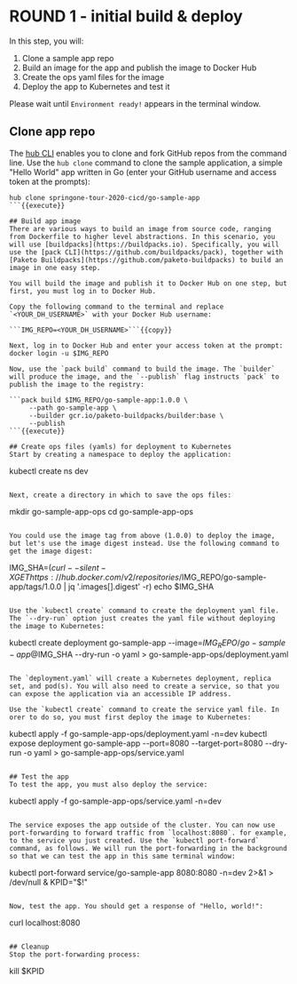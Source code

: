 # ROUND 1 - initial build & deploy

In this step, you will:
1. Clone a sample app repo
2. Build an image for the app and publish the image to Docker Hub
3. Create the ops yaml files for the image
4. Deploy the app to Kubernetes and test it

Please wait until `Environment ready!` appears in the terminal window.

## Clone app repo
The [hub CLI](https://hub.github.com/hub.1.html) enables you to clone and fork GitHub repos from the command line. Use the `hub clone` command to clone the sample application, a simple "Hello World" app written in Go (enter your GitHub username and access token at the prompts):

```
hub clone springone-tour-2020-cicd/go-sample-app
```{{execute}}

## Build app image
There are various ways to build an image from source code, ranging from Dockerfile to higher level abstractions. In this scenario, you will use [buildpacks](https://buildpacks.io). Specifically, you will use the [pack CLI](https://github.com/buildpacks/pack), together with [Paketo Buildpacks](https://github.com/paketo-buildpacks) to build an image in one easy step.

You will build the image and publish it to Docker Hub on one step, but first, you must log in to Docker Hub.

Copy the following command to the terminal and replace `<YOUR_DH_USERNAME>` with your Docker Hub username:

```IMG_REPO=<YOUR_DH_USERNAME>```{{copy}}

Next, log in to Docker Hub and enter your access token at the prompt:
docker login -u $IMG_REPO

Now, use the `pack build` command to build the image. The `builder` will produce the image, and the `--publish` flag instructs `pack` to publish the image to the registry:

```pack build $IMG_REPO/go-sample-app:1.0.0 \
     --path go-sample-app \
     --builder gcr.io/paketo-buildpacks/builder:base \
     --publish
```{{execute}}

## Create ops files (yamls) for deployment to Kubernetes
Start by creating a namespace to deploy the application:

```
kubectl create ns dev
```{{execute}}

Next, create a directory in which to save the ops files:

```
mkdir go-sample-app-ops
cd go-sample-app-ops
```{{execute}}

You could use the image tag from above (1.0.0) to deploy the image, but let's use the image digest instead. Use the following command to get the image digest:

```
IMG_SHA=$(curl --silent -X GET https://hub.docker.com/v2/repositories/$IMG_REPO/go-sample-app/tags/1.0.0 | jq '.images[].digest' -r)
echo $IMG_SHA
```{{execute}}

Use the `kubectl create` command to create the deployment yaml file. The `--dry-run` option just creates the yaml file without deploying the image to Kubernetes:

```
kubectl create deployment go-sample-app --image=$IMG_REPO/go-sample-app@$IMG_SHA --dry-run -o yaml > go-sample-app-ops/deployment.yaml
```{{execute}}

The `deployment.yaml` will create a Kubernetes deployment, replica set, and pod(s). You will also need to create a service, so that you can expose the application via an accessible IP address.

Use the `kubectl create` command to create the service yaml file. In orer to do so, you must first deploy the image to Kubernetes:

```
kubectl apply -f go-sample-app-ops/deployment.yaml -n=dev
kubectl expose deployment go-sample-app --port=8080 --target-port=8080 --dry-run -o yaml > go-sample-app-ops/service.yaml
```{{execute}}

## Test the app
To test the app, you must also deploy the service:
```
kubectl apply -f go-sample-app-ops/service.yaml -n=dev
```{{execute}}

The service exposes the app outside of the cluster. You can now use port-forwarding to forward traffic from `localhost:8080`. for example, to the service you just created. Use the `kubectl port-forward` command, as follows. We will run the port-forwarding in the background so that we can test the app in this same terminal window:

```
kubectl port-forward service/go-sample-app 8080:8080 -n=dev 2>&1 > /dev/null &
KPID="$!"
```{{execute}}

Now, test the app. You should get a response of "Hello, world!":
```
curl localhost:8080
```{{execute}}

## Cleanup
Stop the port-forwarding process:
```
kill $KPID
```{{execute}}
